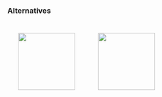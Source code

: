 ### Alternatives

<img style="padding: 24px; height:128px;" src="./assets/gitlab.png">
<img style="padding: 24px; height:128px;" src="./assets/bitbucket.svg">